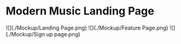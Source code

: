 # Modern Music Landing Page 
![](./Mockup/Landing Page.png)
![](./Mockup/Feature Page.png)
![](./Mockup/Sign up page.png)
